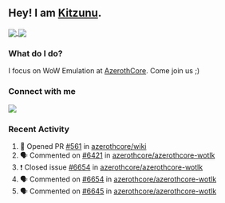 ## Hey! I am [Kitzunu](https://Github.com/Kitzunu).

<a href="https://github-readme-stats.kitzunu.vercel.app/api?username=Kitzunu&show_icons=true&theme=dark">
  <img align="center" src="https://github-readme-stats.kitzunu.vercel.app/api?username=Kitzunu&show_icons=true&theme=dark" />
</a>
<a href="https://github-readme-stats.kitzunu.vercel.app/api?username=Kitzunu&show_icons=true&theme=dark">
  <img align="center" src="https://github-readme-stats.vercel.app/api/top-langs/?username=Kitzunu&layout=compact&theme=dark" />
</a>

### What do I do?

I focus on WoW Emulation at [AzerothCore](https://Github.com/AzerothCore). Come join us ;)

### Connect with me
[![](https://img.shields.io/badge/AzerothCore%20Discord-Connect%20with%20me!-green)](https://discord.com/invite/gkt4y2x)

### Recent Activity

<!--START_SECTION:activity-->
1. 💪 Opened PR [#561](https://github.com/azerothcore/wiki/pull/561) in [azerothcore/wiki](https://github.com/azerothcore/wiki)
2. 🗣 Commented on [#6421](https://github.com/azerothcore/azerothcore-wotlk/issues/6421) in [azerothcore/azerothcore-wotlk](https://github.com/azerothcore/azerothcore-wotlk)
3. ❗️ Closed issue [#6654](https://github.com/azerothcore/azerothcore-wotlk/issues/6654) in [azerothcore/azerothcore-wotlk](https://github.com/azerothcore/azerothcore-wotlk)
4. 🗣 Commented on [#6654](https://github.com/azerothcore/azerothcore-wotlk/issues/6654) in [azerothcore/azerothcore-wotlk](https://github.com/azerothcore/azerothcore-wotlk)
5. 🗣 Commented on [#6645](https://github.com/azerothcore/azerothcore-wotlk/issues/6645) in [azerothcore/azerothcore-wotlk](https://github.com/azerothcore/azerothcore-wotlk)
<!--END_SECTION:activity-->
